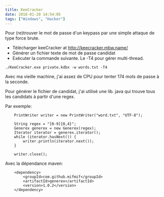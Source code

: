 ```yaml
---
title: KeeCracker
date: 2018-01-28 14:54:05
tags: ["Windows", "Hacker"]
---
```


Pour (re)trouver le mot de passe d'un keypass par une simple attaque de type force brute.

* Télécharger keeCracker at http://keecracker.mbw.name/
* Générer un fichier texte de mot de passe candidat
* Exécuter la commande suivante. Le -T4 pour gérer multi-thread.

```
./KeeCracker.exe private.kdbx -w words.txt -T4
```

Avec ma vieille machine, j'ai assez de CPU pour tenter 174 mots de passe à la seconde.


Pour générer le fichier de candidat, j'ai utilisé une lib. java qui trouve tous les candidats à partir d'une regex.

Par exemple:
```
    PrintWriter writer = new PrintWriter("word.txt", "UTF-8");

    String regex = "[0-9]{0,4}";
    Generex generex = new Generex(regex);
    Iterator iterator = generex.iterator();
    while (iterator.hasNext()) {
        writer.println(iterator.next());
    }

    writer.close();
```

Avec la dépendance maven:
```
    <dependency>
        <groupId>com.github.mifmif</groupId>
        <artifactId>generex</artifactId>
        <version>1.0.2</version>
    </dependency>
```

